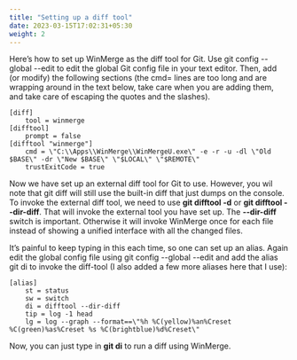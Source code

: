 ```yaml
---
title: "Setting up a diff tool"
date: 2023-03-15T17:02:31+05:30
weight: 2
---
```


Here’s how to set up WinMerge as the diff tool for Git. Use git config --global --edit to edit the global Git config file in your text editor. Then, add (or modify) the following sections (the cmd= lines are too long and are wrapping around in the text below, take care when you are adding them, and take care of escaping the quotes and the slashes).

```
[diff] 
    tool = winmerge
[difftool]
    prompt = false 
[difftool "winmerge"] 
    cmd = \"C:\\Apps\\WinMerge\\WinMergeU.exe\" -e -r -u -dl \"Old $BASE\" -dr \"New $BASE\" \"$LOCAL\" \"$REMOTE\"
    trustExitCode = true
```

Now we have set up an external diff tool for Git to use. However, you wil note that git diff will still use the built-in diff that just dumps on the console. To invoke the external diff tool, we need to use **git difftool -d** or **git difftool --dir-diff**. That will invoke the external tool you have set up. The **--dir-diff** switch is important. Otherwise it will invoke WinMerge once for each file instead of showing a unified interface with all the changed files.

It’s painful to keep typing in this each time, so one can set up an alias. Again edit the global config file using git config --global --edit and add the alias git di to invoke the diff-tool (I also added a few more aliases here that I use):
```
[alias]
    st = status
    sw = switch
    di = difftool --dir-diff
    tip = log -1 head
    lg = log --graph --format==\"%h %C(yellow)%an%Creset %C(green)%as%Creset %s %C(brightblue)%d%Creset\" 
```
Now, you can just type in **git di** to run a diff using WinMerge.
